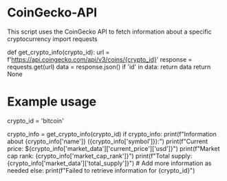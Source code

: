 # CoinGecko-API    
This script uses the CoinGecko API to fetch information about a specific cryptocurrency
import requests

def get_crypto_info(crypto_id):
    url = f'https://api.coingecko.com/api/v3/coins/{crypto_id}'
    response = requests.get(url)
    data = response.json()
    if 'id' in data:
        return data
    return None

# Example usage
crypto_id = 'bitcoin'

crypto_info = get_crypto_info(crypto_id)
if crypto_info:
    print(f"Information about {crypto_info['name']} ({crypto_info['symbol']}):")
    print(f"Current price: ${crypto_info['market_data']['current_price']['usd']}")
    print(f"Market cap rank: {crypto_info['market_cap_rank']}")
    print(f"Total supply: {crypto_info['market_data']['total_supply']}")
    # Add more information as needed
else:
    print(f"Failed to retrieve information for {crypto_id}")
